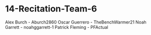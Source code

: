 # 14-Recitation-Team-6
Alex Burch - Aburch2860
Oscar Guerrero - TheBenchWarmer21
Noah Garrett - noahggarrett-1
Patrick Fleming - PFActual
